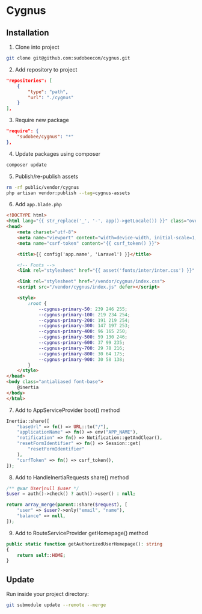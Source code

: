 # Cygnus

## Installation
1. Clone into project
```bash
git clone git@github.com:sudobeecom/cygnus.git
```

2. Add repository to project
```json
"repositories": [
    {
        "type": "path",
        "url": "./cygnus"
    }
],
```

3. Require new package
```json
"require": {
    "sudobee/cygnus": "*"
},
```

4. Update packages using composer
```bash
composer update
```

5. Publish/re-publish assets
```bash
rm -rf public/vendor/cygnus
php artisan vendor:publish --tag=cygnus-assets
```

6. Add `app.blade.php`
```html
<!DOCTYPE html>
<html lang="{{ str_replace('_', '-', app()->getLocale()) }}" class="overflow-y-scroll">
<head>
    <meta charset="utf-8">
    <meta name="viewport" content="width=device-width, initial-scale=1, maximum-scale=1.0, user-scalable=no">
    <meta name="csrf-token" content="{{ csrf_token() }}">

    <title>{{ config('app.name', 'Laravel') }}</title>

    <!-- Fonts -->
    <link rel="stylesheet" href="{{ asset('fonts/inter/inter.css') }}" />

    <link rel="stylesheet" href="/vendor/cygnus/index.css">
    <script src="/vendor/cygnus/index.js" defer></script>

    <style>
        :root {
            --cygnus-primary-50: 239 246 255;
            --cygnus-primary-100: 219 234 254;
            --cygnus-primary-200: 191 219 254;
            --cygnus-primary-300: 147 197 253;
            --cygnus-primary-400: 96 165 250;
            --cygnus-primary-500: 59 130 246;
            --cygnus-primary-600: 37 99 235;
            --cygnus-primary-700: 29 78 216;
            --cygnus-primary-800: 30 64 175;
            --cygnus-primary-900: 30 58 138;
        }
    </style>
</head>
<body class="antialiased font-base">
    @inertia
</body>
</html>
```

7. Add to AppServiceProvider boot() method
```php
Inertia::share([
    "baseUrl" => fn() => URL::to("/"),
    "applicationName" => fn() => env("APP_NAME"),
    "notification" => fn() => Notification::getAndClear(),
    "resetFormIdentifier" => fn() => Session::get(
        "resetFormIdentifier"
    ),
    "csrfToken" => fn() => csrf_token(),
]);
```

8. Add to HandleInertiaRequests share() method
```php
/** @var User|null $user */
$user = auth()->check() ? auth()->user() : null;

return array_merge(parent::share($request), [
    "user" => $user?->only("email", "name"),
    "balance" => null,
]);
```

9. Add to RouteServiceProvider getHomepage() method
```php
public static function getAuthorizedUserHomepage(): string
{
    return self::HOME;
}
```

## Update
Run inside your project directory:
```bash
git submodule update --remote --merge
```

